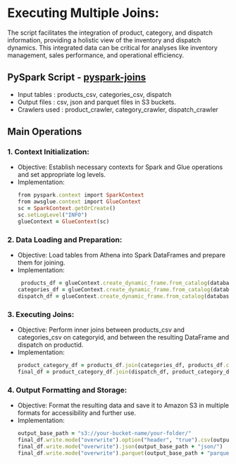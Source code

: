 # Executing Multiple Joins:
The script facilitates the integration of product, category, and dispatch information, providing a holistic view of the inventory and dispatch dynamics. This integrated data can be critical for analyses like inventory management, sales performance, and operational efficiency.

## PySpark Script - [pyspark-joins](../glue-code/ti-pyspark-multiple-joins.py)
- Input tables          : products_csv, categories_csv, dispatch 
- Output files          : csv, json and parquet files in S3 buckets.
- Crawlers used         : product_crawler, category_crawler, dispatch_crawler

## Main Operations
### 1. Context Initialization:
  - Objective: Establish necessary contexts for Spark and Glue operations and set appropriate log levels.
  - Implementation:
    ```ruby
    from pyspark.context import SparkContext
    from awsglue.context import GlueContext
    sc = SparkContext.getOrCreate()
    sc.setLogLevel("INFO")
    glueContext = GlueContext(sc)
    ```
### 2. Data Loading and Preparation:
  - Objective: Load tables from Athena into Spark DataFrames and prepare them for joining.
  - Implementation:
    ```ruby
     products_df = glueContext.create_dynamic_frame.from_catalog(database="glue_db", table_name="products_csv").toDF()
    categories_df = glueContext.create_dynamic_frame.from_catalog(database="glue_db", table_name="categories_csv").toDF()
    dispatch_df = glueContext.create_dynamic_frame.from_catalog(database="glue_db", table_name="dispatch").toDF()
    ```
### 3. Executing Joins:
  - Objective: Perform inner joins between products_csv and categories_csv on categoryid, and between the resulting DataFrame and dispatch on productid.
  - Implementation:
    ```ruby
    product_category_df = products_df.join(categories_df, products_df.categoryid == categories_df.categoryid, "inner")
    final_df = product_category_df.join(dispatch_df, product_category_df.productid == dispatch_df.product_id, "inner")
      ```
### 4. Output Formatting and Storage:
   - Objective: Format the resulting data and save it to Amazon S3 in multiple formats for accessibility and further use.
   - Implementation:
     ```ruby
     output_base_path = "s3://your-bucket-name/your-folder/"
     final_df.write.mode("overwrite").option("header", "true").csv(output_base_path + "csv/")
     final_df.write.mode("overwrite").json(output_base_path + "json/")
     final_df.write.mode("overwrite").parquet(output_base_path + "parquet/")
      ```
